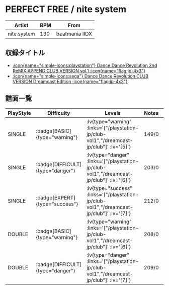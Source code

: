 # PERFECT FREE / nite system

|Artist|BPM|From|
|------|---|----|
|nite system|130|beatmania IIDX|

## 収録タイトル

- [ :icon{name="simple-icons:playstation"} Dance Dance Revolution 2nd ReMIX APPEND CLUB VERSION vol.1 :icon{name="flag:jp-4x3"} ](/playstation-jp/club-vol1)
- [ :icon{name="simple-icons:sega"} Dance Dance Revolution CLUB VERSION Dreamcast Edition :icon{name="flag:jp-4x3"} ](/dreamcast-jp/club)

## 譜面一覧

|PlayStyle|Difficulty|Levels|Notes|Movie|
|---------|----------|------|-----|-----|
|SINGLE| :badge[BASIC]{type="warning"} | :lv{type="warning" :links='["/playstation-jp/club-vol1","/dreamcast-jp/club"]' :lv='[5]'} |149/0||
|SINGLE| :badge[DIFFICULT]{type="danger"} | :lv{type="danger" :links='["/playstation-jp/club-vol1","/dreamcast-jp/club"]' :lv='[6]'} |203/0||
|SINGLE| :badge[EXPERT]{type="success"} | :lv{type="success" :links='["/playstation-jp/club-vol1","/dreamcast-jp/club"]' :lv='[7]'} |212/0||
|DOUBLE| :badge[BASIC]{type="warning"} | :lv{type="warning" :links='["/playstation-jp/club-vol1","/dreamcast-jp/club"]' :lv='[6]'} |208/0||
|DOUBLE| :badge[DIFFICULT]{type="danger"} | :lv{type="danger" :links='["/playstation-jp/club-vol1","/dreamcast-jp/club"]' :lv='[7]'} |209/0||
